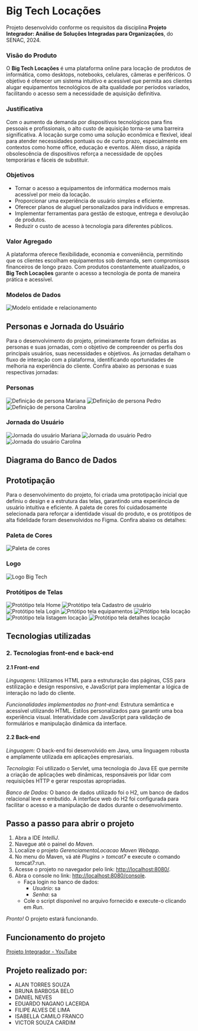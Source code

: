# Big Tech Locações

Projeto desenvolvido conforme os requisitos da disciplina **Projeto Integrador: Análise de Soluções Integradas para Organizações**, do SENAC, 2024.

### Visão do Produto

O **Big Tech Locações** é uma plataforma online para locação de produtos de informática, como desktops, notebooks, celulares, câmeras e periféricos. O objetivo é oferecer um sistema intuitivo e acessível que permita aos clientes alugar equipamentos tecnológicos de alta qualidade por períodos variados, facilitando o acesso sem a necessidade de aquisição definitiva.

### Justificativa

Com o aumento da demanda por dispositivos tecnológicos para fins pessoais e profissionais, o alto custo de aquisição torna-se uma barreira significativa. A locação surge como uma solução econômica e flexível, ideal para atender necessidades pontuais ou de curto prazo, especialmente em contextos como home office, educação e eventos. Além disso, a rápida obsolescência de dispositivos reforça a necessidade de opções temporárias e fáceis de substituir.

### Objetivos

- Tornar o acesso a equipamentos de informática modernos mais acessível por meio da locação.
- Proporcionar uma experiência de usuário simples e eficiente.
- Oferecer planos de aluguel personalizados para indivíduos e empresas.
- Implementar ferramentas para gestão de estoque, entrega e devolução de produtos.
- Reduzir o custo de acesso à tecnologia para diferentes públicos.

### Valor Agregado

A plataforma oferece flexibilidade, economia e conveniência, permitindo que os clientes escolham equipamentos sob demanda, sem compromissos financeiros de longo prazo. Com produtos constantemente atualizados, o **Big Tech Locações** garante o acesso a tecnologia de ponta de maneira prática e acessível.


### Modelos de Dados 

![Modelo entidade e relacionamento](/diagramaBD/Modelo_Logico_BD.PNG)

## Personas e Jornada do Usuário

Para o desenvolvimento do projeto, primeiramente foram definidas as personas e suas jornadas, com o objetivo de compreender os perfis dos principais usuários, suas necessidades e objetivos. As jornadas detalham o fluxo de interação com a plataforma, identificando oportunidades de melhoria na experiência do cliente. Confira abaixo as personas e suas respectivas jornadas:

### Personas

![Definição de persona Mariana](/images/BigTech-Persona01.png)
![Definição de persona Pedro](/images/BigTech-Persona02.png)
![Definição de persona Carolina](/images/BigTech-Persona03.png)

### Jornada do Usuário

![Jornada do usuário Mariana](/images/BigTech-Persona01-Jornada.png)
![Jornada do usuário Pedro](/images/BigTech-Persona02-Jornada.png)
![Jornada do usuário Carolina](/images/BigTech-Persona03-Jornada.png)


## Diagrama do Banco de Dados


## Prototipação

Para o desenvolvimento do projeto, foi criada uma prototipação inicial que definiu o design e a estrutura das telas, garantindo uma experiência de usuário intuitiva e eficiente. A paleta de cores foi cuidadosamente selecionada para reforçar a identidade visual do produto, e os protótipos de alta fidelidade foram desenvolvidos no Figma. Confira abaixo os detalhes:

### Paleta de Cores

![Paleta de cores](/images/BigTech-Paleta.png)

### Logo

![Logo Big Tech](/images/BigTech-Logo.png)

### Protótipos de Telas

![Protótipo tela Home](/images/BigTech-Home.png)
![Protótipo tela Cadastro de usuário](/images/BigTech-Cadastro.png)
![Protótipo tela Login](/images/BigTech-Login.png)
![Prtótipo tela equipamentos](/images/BigTech-Locacao01.png)
![Prtótipo tela locação](/images/BigTech-Locacao02.png)
![Protótipo tela listagem locação](/images/BigTech-Listagem01.jpg)
![Protótipo tela detalhes locação](/images/BigTech-Listagem02.jpg)

## Tecnologias utilizadas 

### 2. Tecnologias front-end e back-end

#### 2.1 Front-end

*Linguagens:*
Utilizamos HTML para a estruturação das páginas, CSS para estilização e design responsivo, e JavaScript para implementar a lógica de interação no lado do cliente.

*Funcionalidades implementadas no front-end:*
Estrutura semântica e acessível utilizando HTML.
Estilos personalizados para garantir uma boa experiência visual.
Interatividade com JavaScript para validação de formulários e manipulação dinâmica da interface.

#### 2.2 Back-end

*Linguagem:*
O back-end foi desenvolvido em Java, uma linguagem robusta e amplamente utilizada em aplicações empresariais.

*Tecnologia:*
Foi utilizado o Servlet, uma tecnologia do Java EE que permite a criação de aplicações web dinâmicas, responsáveis por lidar com requisições HTTP e gerar respostas apropriadas.

*Banco de Dados:*
O banco de dados utilizado foi o H2, um banco de dados relacional leve e embutido. A interface web do H2 foi configurada para facilitar o acesso e a manipulação de dados durante o desenvolvimento.


## Passo a passo para abrir o projeto

1. Abra a IDE *IntelliJ*.  
2. Navegue até o painel do *Maven*.  
3. Localize o projeto *GerenciamentoLocacao Maven Webapp*.  
4. No menu do Maven, vá até *Plugins > tomcat7* e execute o comando tomcat7:run.  
5. Acesse o projeto no navegador pelo link: [http://localhost:8080/](http://localhost:8080/).  
6. Abra o console no link: [http://localhost:8080/console](http://localhost:8080/console).  
   - Faça login no banco de dados:  
     - *Usuário*: sa  
     - *Senha*: sa  
   - Cole o script disponível no arquivo fornecido e execute-o clicando em *Run*.  

*Pronto!* O projeto estará funcionando.


## Funcionamento do projeto

[Projeto Integrador - YouTube](https://www.youtube.com/watch?v=NMhYD_33uYo&feature=youtu.be)


## Projeto realizado por:

- ALAN TORRES SOUZA
- BRUNA BARBOSA BELO
- DANIEL NEVES
- EDUARDO NAGANO LACERDA
- FILIPE ALVES DE LIMA
- ISABELLA CAMILO FRANCO
- VICTOR SOUZA CARDIM

